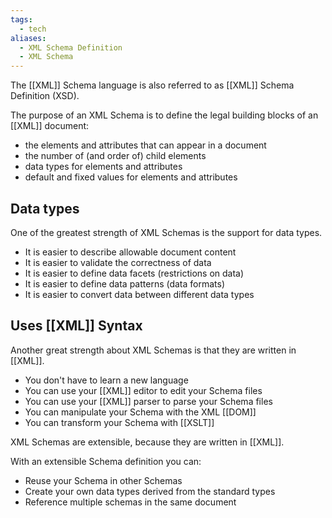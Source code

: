```yaml
---
tags:
  - tech
aliases:
  - XML Schema Definition
  - XML Schema
---
```

The [[XML]] Schema language is also referred to as [[XML]] Schema Definition (XSD).

The purpose of an XML Schema is to define the legal building blocks of an [[XML]] document:
- the elements and attributes that can appear in a document
- the number of (and order of) child elements
- data types for elements and attributes
- default and fixed values for elements and attributes

## Data types

One of the greatest strength of XML Schemas is the support for data types.
- It is easier to describe allowable document content
- It is easier to validate the correctness of data
- It is easier to define data facets (restrictions on data)
- It is easier to define data patterns (data formats)
- It is easier to convert data between different data types

## Uses [[XML]] Syntax

Another great strength about XML Schemas is that they are written in [[XML]].
- You don't have to learn a new language
- You can use your [[XML]] editor to edit your Schema files
- You can use your [[XML]] parser to parse your Schema files
- You can manipulate your Schema with the XML [[DOM]]
- You can transform your Schema with [[XSLT]]

XML Schemas are extensible, because they are written in [[XML]].

With an extensible Schema definition you can:
- Reuse your Schema in other Schemas
- Create your own data types derived from the standard types
- Reference multiple schemas in the same document